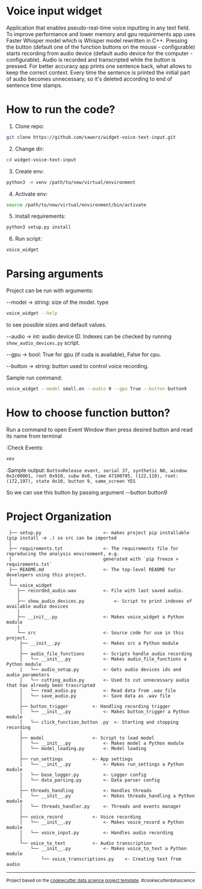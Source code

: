 Voice input widget
==============================

Application that enables pseudo-real-time voice inputting in any text field. To improve performance and lower memory and gpu requirements app uses Faster Whisper model which is Whisper model rewritten in C++. Pressing the button (default one of the function buttons on the mouse - configurable) starts recording from audio device (default audio device for the computer - configurable). Audio is recorded and transcripted while the button is pressed. For better accuracy app prints one sentence back, what allows to keep the correct context. Every time the sentence is printed the initial part of audio becomes unnecessary, so it's deleted according to end of sentence time stamps.


How to run the code?
====================

1) Clone repo: 
```bash
git clone https://github.com/saworz/widget-voice-text-input.git
```

2) Change dir: 
```bash
cd widget-voice-text-input
```

3) Create env: 
```bash
python3 -m venv /path/to/new/virtual/environment
```

4) Activate env: 
```bash
source /path/to/new/virtual/environment/bin/activate
```

5) Install requirements: 
```bash
python3 setup.py install
```

6) Run script: 
```bash
voice_widget
```


Parsing arguments
====================

Project can be run with arguments:

--model -> string: size of the model. type 

```bash
voice_widget --help
```

to see possible sizes and default values.

--audio -> int: audio device ID. Indexes can be checked by running `show_audio_devices.py` script.

--gpu -> bool: True for gpu (if cuda is available), False for cpu.

--button -> string: button used to control voice recording.

Sample run command: 

```bash
voice_widget --model small.en --audio 9 --gpu True --button button9
```


How to choose function button?
====================

Run a command to open Event Window then press desired button and read its name from terminal

:Check Events: 
```bash
xev
```

:Sample output: `ButtonRelease event, serial 37, synthetic NO, window 0x2c00001,
    root 0x910, subw 0x0, time 47100795, (122,110), root:(172,197),
    state 0x10, button 9, same_screen YES`

So we can use this button by passing argument --button button9


Project Organization
====================

     ├── setup.py           			<- makes project pip installable (pip install -e .) so src can be imported
     │
     ├── requirements.txt   			<- The requirements file for reproducing the analysis environment, e.g.
     │              	           		generated with `pip freeze > requirements.txt`
     ├── README.md          			<- The top-level README for developers using this project.
     │
     └── voice_widget
        ├── recorded_audio.wav			<- File with last saved audio.
        │
        ├── show_audio_devices.py 			<- Script to print indexes of available audio devices
        │
        ├── __init__.py    				<- Makes voice_widget a Python module
        │
        └── src                			<- Source code for use in this project.
	   	 ├── __init__.py    			<- Makes src a Python module
	   	 │
	   	 ├── audio_file_functions		<- Scripts handle audio recording
	   	 │   └── __init__.py    		<- Makes audio_file_functions a Python module
	   	 │   └── audio_setup.py			<- Gets audio devices ids and audio parameters
	   	 │   └── cutting_audio.py		<- Used to cut unnecessary audio that has already been trascripted
	   	 │   └── read_audio.py			<- Read data from .wav file
	   	 │   └── save_audio.py			<- Save data as .wav file
	   	 │
	   	 ├── button_trigger			<- Handling recording trigger
	   	 │   └── __init__.py    		<- Makes button_trigger a Python module
	   	 │   └── click_function_button .py	<- Starting and stopping recording
	   	 │
	   	 ├── model        			<- Script to load model
	   	 │   └── __init__.py    		<- Makes model a Python module
	   	 │   └── model_loading.py		<- Model loading
	   	 │
	   	 ├── run_settings			<- App settings
	   	 │   └── __init__.py    		<- Makes run_settings a Python module
	   	 │   └── base_logger.py			<- Logger config
	   	 │   └── data_parsing.py		<- Data parser config
	   	 │
	   	 ├── threads_handling			<- Handles threads
	   	 │   └── __init__.py    		<- Makes threads_handling a Python module
	   	 │   └── threads_handler.py		<- Threads and events manager
	   	 │   	
	   	 ├── voice_record			<- Voice recording
	   	 │   └── __init__.py    		<- Makes voice_record a Python module
	   	 │   └── voice_input.py			<- Handles audio recording
	   	 │   	
	   	 └── voice_to_text			<- Audio transcription
	   	     └── __init__.py    		<- Makes voice_to_text a Python module
	       	     └── voice_transcriptions.py	<- Creating text from audio



--------

<p><small>Project based on the <a target="_blank" href="https://drivendata.github.io/cookiecutter-data-science/">cookiecutter data science project template</a>. #cookiecutterdatascience</small></p>
